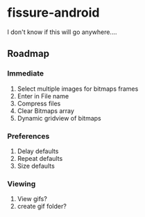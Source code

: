 # fissure-android
I don't know if this will go anywhere....


## Roadmap

### Immediate
1. Select multiple images for bitmaps frames
2. Enter in File name
3. Compress files
3. Clear Bitmaps array
4. Dynamic gridview of bitmaps

### Preferences
1. Delay defaults
2. Repeat defaults
3. Size defaults

### Viewing
1. View gifs?
2. create gif folder?


